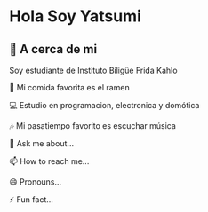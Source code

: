 
# Hola Soy Yatsumi 


## 🌺 A cerca de mi

Soy estudiante de Instituto Biligüe Frida Kahlo

🍜 Mi comida favorita es el ramen

💻 Estudio en programacion, electronica y domótica

🎶 Mi pasatiempo favorito es escuchar música



💬 Ask me about...

📫 How to reach me...

😄 Pronouns...

⚡️ Fun fact...


